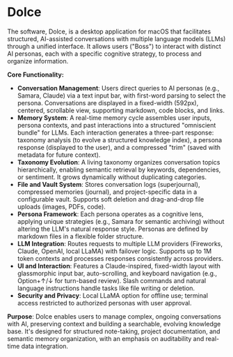# Dolce

The software, Dolce, is a desktop application for macOS that facilitates structured, AI-assisted conversations with multiple language models (LLMs) through a unified interface. It allows users ("Boss") to interact with distinct AI personas, each with a specific cognitive strategy, to process and organize information.

**Core Functionality:**
- **Conversation Management**: Users direct queries to AI personas (e.g., Samara, Claude) via a text input bar, with first-word parsing to select the persona. Conversations are displayed in a fixed-width (592px), centered, scrollable view, supporting markdown, code blocks, and links.
- **Memory System**: A real-time memory cycle assembles user inputs, persona contexts, and past interactions into a structured "omniscient bundle" for LLMs. Each interaction generates a three-part response: taxonomy analysis (to evolve a structured knowledge index), a persona response (displayed to the user), and a compressed "trim" (saved with metadata for future context).
- **Taxonomy Evolution**: A living taxonomy organizes conversation topics hierarchically, enabling semantic retrieval by keywords, dependencies, or sentiment. It grows dynamically without duplicating categories.
- **File and Vault System**: Stores conversation logs (superjournal), compressed memories (journal), and project-specific data in a configurable vault. Supports soft deletion and drag-and-drop file uploads (images, PDFs, code).
- **Persona Framework**: Each persona operates as a cognitive lens, applying unique strategies (e.g., Samara for semantic archiving) without altering the LLM's natural response style. Personas are defined by markdown files in a flexible folder structure.
- **LLM Integration**: Routes requests to multiple LLM providers (Fireworks, Claude, OpenAI, local LLaMA) with failover logic. Supports up to 1M token contexts and processes responses consistently across providers.
- **UI and Interaction**: Features a Claude-inspired, fixed-width layout with glassmorphic input bar, auto-scrolling, and keyboard navigation (e.g., Option+↑/↓ for turn-based review). Slash commands and natural language instructions handle tasks like file writing or deletion.
- **Security and Privacy**: Local LLaMA option for offline use; terminal access restricted to authorized personas with user approval.

**Purpose**: Dolce enables users to manage complex, ongoing conversations with AI, preserving context and building a searchable, evolving knowledge base. It's designed for structured note-taking, project documentation, and semantic memory organization, with an emphasis on auditability and real-time data integration.